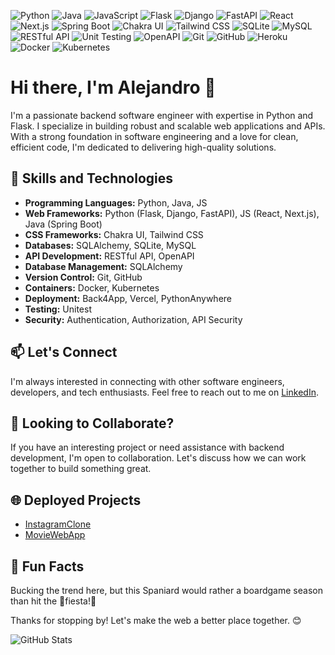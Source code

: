 ![Python](https://img.shields.io/badge/Python-3776AB?style=for-the-badge&logo=Python&logoColor=white)
![Java](https://img.shields.io/badge/Java-ED8B00?style=for-the-badge&logo=java&logoColor=white)
![JavaScript](https://img.shields.io/badge/JavaScript-323330?style=for-the-badge&logo=javascript&logoColor=F7DF1E)
![Flask](https://img.shields.io/badge/Flask-000000?style=for-the-badge&logo=flask&logoColor=white)
![Django](https://img.shields.io/badge/Django-092E20?style=for-the-badge&logo=django&logoColor=white)
![FastAPI](https://img.shields.io/badge/FastAPI-005571?style=for-the-badge&logo=fastapi&logoColor=white)
![React](https://img.shields.io/badge/React-20232A?style=for-the-badge&logo=react&logoColor=61DAFB)
![Next.js](https://img.shields.io/badge/Next.js-000000?style=for-the-badge&logo=nextdotjs&logoColor=white)
![Spring Boot](https://img.shields.io/badge/Spring_Boot-F2F4F9?style=for-the-badge&logo=spring-boot)
![Chakra UI](https://img.shields.io/badge/Chakra_UI-319795?style=for-the-badge&logo=chakraui&logoColor=white)
![Tailwind CSS](https://img.shields.io/badge/Tailwind_CSS-38B2AC?style=for-the-badge&logo=tailwind-css&logoColor=white)
![SQLite](https://img.shields.io/badge/SQLite-07405E?style=for-the-badge&logo=sqlite&logoColor=white)
![MySQL](https://img.shields.io/badge/MySQL-00000F?style=for-the-badge&logo=mysql&logoColor=white)
![RESTful API](https://img.shields.io/badge/RESTful_API-009688?style=for-the-badge)
![Unit Testing](https://img.shields.io/badge/Unit_Testing-00C7B7?style=for-the-badge)
![OpenAPI](https://img.shields.io/badge/OpenAPI-006BA1?style=for-the-badge&logo=OpenAPI-Initiative&logoColor=white)
![Git](https://img.shields.io/badge/Git-F05032?style=for-the-badge&logo=git&logoColor=white)
![GitHub](https://img.shields.io/badge/GitHub-100000?style=for-the-badge&logo=github&logoColor=white)
![Heroku](https://img.shields.io/badge/Heroku-430098?style=for-the-badge&logo=heroku&logoColor=white)
![Docker](https://img.shields.io/badge/Docker-2496ED?style=for-the-badge&logo=docker&logoColor=white)
![Kubernetes](https://img.shields.io/badge/Kubernetes-326CE5?style=for-the-badge&logo=kubernetes&logoColor=white)

# Hi there, I'm Alejandro 👋

I'm a passionate backend software engineer with expertise in Python and Flask. I specialize in building robust and scalable web applications and APIs. With a strong foundation in software engineering and a love for clean, efficient code, I'm dedicated to delivering high-quality solutions.

## 🚀 Skills and Technologies

- **Programming Languages:** Python, Java, JS
- **Web Frameworks:** Python (Flask, Django, FastAPI), JS (React, Next.js), Java (Spring Boot)
- **CSS Frameworks:** Chakra UI, Tailwind CSS
- **Databases:** SQLAlchemy, SQLite, MySQL
- **API Development:** RESTful API, OpenAPI
- **Database Management:** SQLAlchemy
- **Version Control:** Git, GitHub
- **Containers:** Docker, Kubernetes
- **Deployment:** Back4App, Vercel, PythonAnywhere
- **Testing:** Unitest
- **Security:** Authentication, Authorization, API Security

## 📫 Let's Connect

I'm always interested in connecting with other software engineers, developers, and tech enthusiasts. Feel free to reach out to me on 
[LinkedIn](https://www.linkedin.com/in/roman-ibanez/).

## 🤝 Looking to Collaborate?

If you have an interesting project or need assistance with backend development, I'm open to collaboration. Let's discuss how we can work together to build something great.

## 🌐 Deployed Projects
- [InstagramClone](https://instagram-clone-five-liard.vercel.app/)
- [MovieWebApp](http://alejandro95.pythonanywhere.com/)

## 🌟 Fun Facts

Bucking the trend here, but this Spaniard would rather a boardgame season than hit the 🎉fiesta!🎉

Thanks for stopping by! Let's make the web a better place together. 😊

![GitHub Stats](https://github-readme-stats.vercel.app/api?username=AlejandroRomanIbanez&show_icons=true&count_private=true)


